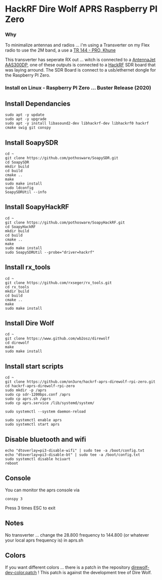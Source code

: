 # HackRF Dire Wolf APRS Raspberry PI Zero #

### Why ###
To minimalize antennas and radios ... i'm using a Transverter on my Flex radio to use the 2M band, a use a [TR 144 - PRO, Khune](https://shop.kuhne-electronic.com/kuhne/en/shop/converter-transverte/transverter/TR+144++PRO++Transverter/?card=1621)

This transverter has seperate RX out ... witch is connected to a [AntennaJet AAS300DP](https://www.bonito.net/hamradio/en/bonito-antennajet-aas300-antenna-splitter-for-9khz-300mhz/), 
one of these outputs is connected to a [HackRF](https://greatscottgadgets.com/hackrf/) SDR board that was laying arround.
The SDR Board is connect to a usb/ethernet dongle for the Raspberry PI Zero.

### Install on Linux - Raspberry PI Zero ... Buster Release (2020) ###

## Install Dependancies ##
```console
sudo apt -y update
sudo apt -y upgrade
sudo apt -y install libasound2-dev libhackrf-dev libhackrf0 hackrf cmake swig git conspy
```

## Install SoapySDR ##
```console
cd ~
git clone https://github.com/pothosware/SoapySDR.git
cd SoapySDR
mkdir build
cd build
cmake ..
make 
sudo make install
sudo ldconfig
SoapySDRUtil --info
```

## Install SoapyHackRF ##
```console
cd ~
git clone https://github.com/pothosware/SoapyHackRF.git
cd SoapyHackRF
mkdir build
cd build
cmake ..
make
sudo make install
sudo SoapySDRUtil --probe="driver=hackrf"
```

## Install rx_tools ##
```console
cd ~
git clone https://github.com/rxseger/rx_tools.git
cd rx_tools
mkdir build
cd build
cmake ..
make
sudo make install
```

## Install Dire Wolf ##
```console
cd ~
git clone https://www.github.com/wb2osz/direwolf
cd direwolf
make
sudo make install
```

## Install start scripts ##
```console
cd ~
git clone https://github.com/on3ure/hackrf-aprs-direwolf-rpi-zero.git
cd hackrf-aprs-direwolf-rpi-zero
sudo mkdir -p /aprs
sudo cp sdr-1200bps.conf /aprs
sudo cp aprs.sh /aprs
sudo cp aprs.service /lib/systemd/system/

sudo systemctl --system daemon-reload

sudo systemctl enable aprs
sudo systemctl start aprs
```

## Disable bluetooth and wifi ##
```console
echo "dtoverlay=pi3-disable-wifi" | sudo tee -a /boot/config.txt
echo "dtoverlay=pi3-disable-bt" | sudo tee -a /boot/config.txt
sudo systemctl disable hciuart
reboot
```

## Console ##
You can monitor the aprs console via
```console
conspy 3
```
Press 3 times ESC to exit

## Notes ##
No transverter ... change the 28.800 frequency to 144.800 (or whatever your local aprs frequency is) in aprs.sh

## Colors ##
If you want different colors ... there is a patch in the repository [direwolf-dev-color.patch](https://github.com/on3ure/hackrf-aprs-direwolf-rpi-zero/blob/master/direwolf-dev-color.patch) !
This patch is against the development tree of Dire Wolf.
